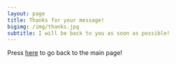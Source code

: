 ```yaml
---
layout: page
title: Thanks for your message!
bigimg: /img/thanks.jpg
subtitle: I will be back to you as soon as possible!
---
```


Press [here](https://giopolykra.github.io) to go back to the main page! 
